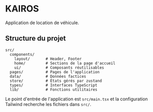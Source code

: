 # KAIROS

Application de location de véhicule.

## Structure du projet

```
src/
  components/
    layout/       # Header, Footer
    home/         # Sections de la page d'accueil
    ui/           # Composants réutilisables
  pages/          # Pages de l'application
  data/           # Données factices
  store/          # États gérés par zustand
  types/          # Interfaces TypeScript
  lib/            # Fonctions utilitaires
```

Le point d'entrée de l'application est `src/main.tsx` et la configuration Tailwind
recherche les fichiers dans `src/`.
